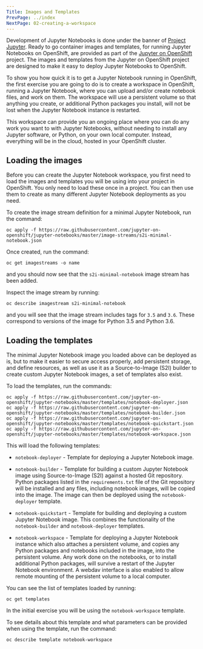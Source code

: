 ```yaml
---
Title: Images and Templates
PrevPage: ../index
NextPage: 02-creating-a-workspace
---
```


Development of Jupyter Notebooks is done under the banner of [Project Jupyter](https://jupyter.org/). Ready to go container images and templates, for running Jupyter Notebooks on OpenShift, are provided as part of the [Jupyter on OpenShift](https://github.com/jupyter-on-openshift) project. The images and templates from the Jupyter on OpenShift project are designed to make it easy to deploy Jupyter Notebooks to OpenShift.

To show you how quick it is to get a Jupyter Notebook running in OpenShift, the first exercise you are going to do is to create a workspace in OpenShift, running a Jupyter Notebook, where you can upload and/or create notebook files, and work on them. The workspace will use a persistent volume so that anything you create, or additional Python packages you install, will not be lost when the Jupyter Notebook instance is restarted.

This workspace can provide you an ongoing place where you can do any work you want to with Jupyter Notebooks, without needing to install any Jupyter software, or Python, on your own local computer. Instead, everything will be in the cloud, hosted in your OpenShift cluster.

## Loading the images

Before you can create the Jupyter Notebook workspace, you first need to load the images and templates you will be using into your project in OpenShift. You only need to load these once in a project. You can then use them to create as many different Jupyter Notebook deployments as you need.

To create the image stream definition for a minimal Jupyter Notebook, run the command:

```execute
oc apply -f https://raw.githubusercontent.com/jupyter-on-openshift/jupyter-notebooks/master/image-streams/s2i-minimal-notebook.json
```

Once created, run the command:

```execute
oc get imagestreams -o name
```

and you should now see that the `s2i-minimal-notebook` image stream has been added.

Inspect the image stream by running:

```execute
oc describe imagestream s2i-minimal-notebook
```

and you will see that the image stream includes tags for `3.5` and `3.6`. These correspond to versions of the image for Python 3.5 and Python 3.6.

## Loading the templates

The minimal Jupyter Notebook image you loaded above can be deployed as is, but to make it easier to secure access properly, add persistent storage, and define resources, as well as use it as a Source-to-Image (S2I) builder to create custom Jupyter Notebook images, a set of templates also exist.

To load the templates, run the commands:

```execute
oc apply -f https://raw.githubusercontent.com/jupyter-on-openshift/jupyter-notebooks/master/templates/notebook-deployer.json
oc apply -f https://raw.githubusercontent.com/jupyter-on-openshift/jupyter-notebooks/master/templates/notebook-builder.json
oc apply -f https://raw.githubusercontent.com/jupyter-on-openshift/jupyter-notebooks/master/templates/notebook-quickstart.json
oc apply -f https://raw.githubusercontent.com/jupyter-on-openshift/jupyter-notebooks/master/templates/notebook-workspace.json
```

This will load the following templates:

* `notebook-deployer` - Template for deploying a Jupyter Notebook image.

* `notebook-builder` - Template for building a custom Jupyter Notebook image using Source-to-Image (S2I) against a hosted Git repository. Python packages listed in the `requirements.txt` file of the Git repository will be installed and any files, including notebook images, will be copied into the image. The image can then be deployed using the `notebook-deployer` template.

* `notebook-quickstart` - Template for building and deploying a custom Jupyter Notebook image. This combines the functionality of the `notebook-builder` and `notebook-deployer` templates.

* `notebook-workspace` - Template for deploying a Jupyter Notebook instance which also attaches a persistent volume, and copies any Python packages and notebooks included in the image, into the persistent volume. Any work done on the notebooks, or to install additional Python packages, will survive a restart of the Jupyter Notebook environment. A webdav interface is also enabled to allow remote mounting of the persistent volume to a local computer.

You can see the list of templates loaded by running:

```execute
oc get templates
```

In the initial exercise you will be using the `notebook-workspace` template.

To see details about this template and what parameters can be provided when using the template, run the command:

```execute
oc describe template notebook-workspace
```

